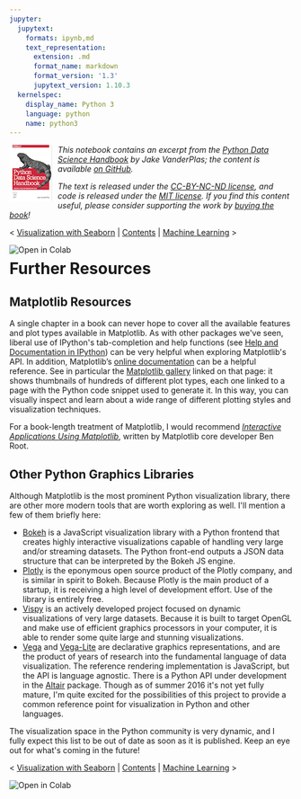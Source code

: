 ```yaml
---
jupyter:
  jupytext:
    formats: ipynb,md
    text_representation:
      extension: .md
      format_name: markdown
      format_version: '1.3'
      jupytext_version: 1.10.3
  kernelspec:
    display_name: Python 3
    language: python
    name: python3
---
```


<!--BOOK_INFORMATION-->
<img align="left" style="padding-right:10px;" src="figures/PDSH-cover-small.png">

*This notebook contains an excerpt from the [Python Data Science Handbook](http://shop.oreilly.com/product/0636920034919.do) by Jake VanderPlas; the content is available [on GitHub](https://github.com/jakevdp/PythonDataScienceHandbook).*

*The text is released under the [CC-BY-NC-ND license](https://creativecommons.org/licenses/by-nc-nd/3.0/us/legalcode), and code is released under the [MIT license](https://opensource.org/licenses/MIT). If you find this content useful, please consider supporting the work by [buying the book](http://shop.oreilly.com/product/0636920034919.do)!*


<!--NAVIGATION-->
< [Visualization with Seaborn](04.14-Visualization-With-Seaborn.ipynb) | [Contents](Index.ipynb) | [Machine Learning](05.00-Machine-Learning.ipynb) >

<a href="https://colab.research.google.com/github/jakevdp/PythonDataScienceHandbook/blob/master/notebooks/04.15-Further-Resources.ipynb"><img align="left" src="https://colab.research.google.com/assets/colab-badge.svg" alt="Open in Colab" title="Open and Execute in Google Colaboratory"></a>



# Further Resources


## Matplotlib Resources

A single chapter in a book can never hope to cover all the available features and plot types available in Matplotlib.
As with other packages we've seen, liberal use of IPython's tab-completion and help functions (see [Help and Documentation in IPython](01.01-Help-And-Documentation.ipynb)) can be very helpful when exploring Matplotlib's API.
In addition, Matplotlib’s [online documentation](http://matplotlib.org/) can be a helpful reference.
See in particular the [Matplotlib gallery](http://matplotlib.org/gallery.html) linked on that page: it shows thumbnails of hundreds of different plot types, each one linked to a page with the Python code snippet used to generate it.
In this way, you can visually inspect and learn about a wide range of different plotting styles and visualization techniques.

For a book-length treatment of Matplotlib, I would recommend [*Interactive Applications Using Matplotlib*](https://www.packtpub.com/application-development/interactive-applications-using-matplotlib), written by Matplotlib core developer Ben Root.


## Other Python Graphics Libraries

Although Matplotlib is the most prominent Python visualization library, there are other more modern tools that are worth exploring as well.
I'll mention a few of them briefly here:

- [Bokeh](http://bokeh.pydata.org) is a JavaScript visualization library with a Python frontend that creates highly interactive visualizations capable of handling very large and/or streaming datasets. The Python front-end outputs a JSON data structure that can be interpreted by the Bokeh JS engine.
- [Plotly](http://plot.ly) is the eponymous open source product of the Plotly company, and is similar in spirit to Bokeh. Because Plotly is the main product of a startup, it is receiving a high level of development effort. Use of the library is entirely free.
- [Vispy](http://vispy.org/) is an actively developed project focused on dynamic visualizations of very large datasets. Because it is built to target OpenGL and make use of efficient graphics processors in your computer, it is able to render some quite large and stunning visualizations.
- [Vega](https://vega.github.io/) and [Vega-Lite](https://vega.github.io/vega-lite) are declarative graphics representations, and are the product of years of research into the fundamental language of data visualization. The reference rendering implementation is JavaScript, but the API is language agnostic. There is a Python API under development in the [Altair](https://altair-viz.github.io/) package. Though as of summer 2016 it's not yet fully mature, I'm quite excited for the possibilities of this project to provide a common reference point for visualization in Python and other languages.

The visualization space in the Python community is very dynamic, and I fully expect this list to be out of date as soon as it is published.
Keep an eye out for what's coming in the future!


<!--NAVIGATION-->
< [Visualization with Seaborn](04.14-Visualization-With-Seaborn.ipynb) | [Contents](Index.ipynb) | [Machine Learning](05.00-Machine-Learning.ipynb) >

<a href="https://colab.research.google.com/github/jakevdp/PythonDataScienceHandbook/blob/master/notebooks/04.15-Further-Resources.ipynb"><img align="left" src="https://colab.research.google.com/assets/colab-badge.svg" alt="Open in Colab" title="Open and Execute in Google Colaboratory"></a>

